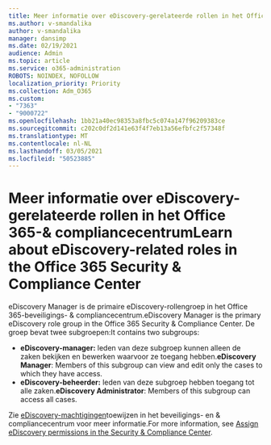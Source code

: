 ```yaml
---
title: Meer informatie over eDiscovery-gerelateerde rollen in het Office 365-& compliancecentrum
ms.author: v-smandalika
author: v-smandalika
manager: dansimp
ms.date: 02/19/2021
audience: Admin
ms.topic: article
ms.service: o365-administration
ROBOTS: NOINDEX, NOFOLLOW
localization_priority: Priority
ms.collection: Adm_O365
ms.custom:
- "7363"
- "9000722"
ms.openlocfilehash: 1bb21a40ec98353a8fbc5c074a147f96209383ce
ms.sourcegitcommit: c202c0df2d141e63f4f7eb13a56efbfc2f57348f
ms.translationtype: MT
ms.contentlocale: nl-NL
ms.lasthandoff: 03/05/2021
ms.locfileid: "50523885"
---
```

# <a name="learn-about-ediscovery-related-roles-in-the-office-365-security--compliance-center"></a><span data-ttu-id="4ff82-102">Meer informatie over eDiscovery-gerelateerde rollen in het Office 365-& compliancecentrum</span><span class="sxs-lookup"><span data-stu-id="4ff82-102">Learn about eDiscovery-related roles in the Office 365 Security & Compliance Center</span></span>

<span data-ttu-id="4ff82-103">eDiscovery Manager is de primaire eDiscovery-rollengroep in het Office 365-beveiligings- & compliancecentrum.</span><span class="sxs-lookup"><span data-stu-id="4ff82-103">eDiscovery Manager is the primary eDiscovery role group in the Office 365 Security & Compliance Center.</span></span> <span data-ttu-id="4ff82-104">De groep bevat twee subgroepen:</span><span class="sxs-lookup"><span data-stu-id="4ff82-104">It contains two subgroups:</span></span>

- <span data-ttu-id="4ff82-105">**eDiscovery-manager:** leden van deze subgroep kunnen alleen de zaken bekijken en bewerken waarvoor ze toegang hebben.</span><span class="sxs-lookup"><span data-stu-id="4ff82-105">**eDiscovery Manager**: Members of this subgroup can view and edit only the cases to which they have access.</span></span>
- <span data-ttu-id="4ff82-106">**eDiscovery-beheerder:** leden van deze subgroep hebben toegang tot alle zaken.</span><span class="sxs-lookup"><span data-stu-id="4ff82-106">**eDiscovery Administrator**: Members of this subgroup can access all cases.</span></span>

<span data-ttu-id="4ff82-107">Zie [eDiscovery-machtigingen](https://docs.microsoft.com/microsoft-365/compliance/assign-ediscovery-permissions)toewijzen in het beveiligings- en & compliancecentrum voor meer informatie.</span><span class="sxs-lookup"><span data-stu-id="4ff82-107">For more information, see [Assign eDiscovery permissions in the Security & Compliance Center](https://docs.microsoft.com/microsoft-365/compliance/assign-ediscovery-permissions).</span></span>